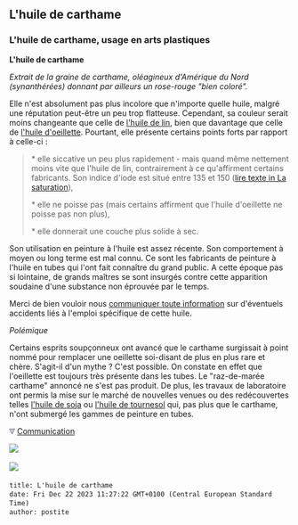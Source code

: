 ## L'huile de carthame
### L'huile de carthame, usage en arts plastiques
 **L'huile de carthame**

_Extrait de la graine de carthame, oléagineux d'Amérique du Nord (synanthérées) donnant par ailleurs un rose-rouge "bien coloré"._

Elle n'est absolument pas plus incolore que n'importe quelle huile, malgré une réputation peut-être un peu trop flatteuse. Cependant, sa couleur serait moins changeante que celle de [l'huile de lin](huiledelin.html), bien que davantage que celle de [l'huile d'oeillette](huiledoeillette.html). Pourtant, elle présente certains points forts par rapport à celle-ci :

> \* elle siccative un peu plus rapidement - mais quand même nettement moins vite que l'huile de lin, contrairement à ce qu'affirment certains fabricants. Son indice d'iode est situé entre 135 et 150 ([lire texte in La saturation](saturation.html#indicediode)),
> 
> \* elle ne poisse pas (mais certains affirment que l'huile d'oeillette ne poisse pas non plus),
> 
> \* elle donnerait une couche plus solide à sec.

Son utilisation en peinture à l'huile est assez récente. Son comportement à moyen ou long terme est mal connu. Ce sont les fabricants de peinture à l'huile en tubes qui l'ont fait connaître du grand public. A cette époque pas si lointaine, de grands maîtres se sont insurgés contre cette apparition soudaine d'une substance non éprouvée par le temps.

Merci de bien vouloir nous [communiquer toute information](ecrire.html) sur d'éventuels accidents liés à l'emploi spécifique de cette huile.

_Polémique_

Certains esprits soupçonneux ont avancé que le carthame surgissait à point nommé pour remplacer une oeillette soi-disant de plus en plus rare et chère. S'agit-il d'un mythe ? C'est possible. On constate en effet que l'oeillette est toujours très présente dans les tubes. Le "raz-de-marée carthame" annoncé ne s'est pas produit. De plus, les travaux de laboratoire ont permis la mise sur le marché de nouvelles venues ou des redécouvertes telles [l'huile de soja](sojahuile.html) ou [l'huile de tournesol](autreshuiles.html) qui, pas plus que le carthame, n'ont submergé les gammes de peinture en tubes.



![](images/flechebas.gif) [Communication](http://www.artrealite.com/annonceurs.htm) 

[![](https://cbonvin.fr/sites/regie.artrealite.com/visuels/campagne1.png)](index-2.html#20131014)

![](https://cbonvin.fr/sites/regie.artrealite.com/visuels/campagne2.png)
```
title: L'huile de carthame
date: Fri Dec 22 2023 11:27:22 GMT+0100 (Central European Standard Time)
author: postite
```
